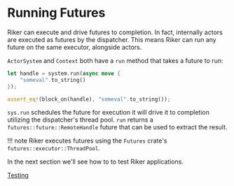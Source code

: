# Running Futures

Riker can execute and drive futures to completion. In fact, internally actors are executed as futures by the dispatcher. This means Riker can run any future on the same executor, alongside actors.

`ActorSystem` and `Context` both have a `run` method that takes a future to run:

```rust
let handle = system.run(async move {
    "someval".to_string()
});

assert_eq!(block_on(handle), "someval".to_string());
```

`sys.run` schedules the future for execution it will drive it to completion utilizing the dispatcher's thread pool. `run` returns a `futures::future::RemoteHandle` future that can be used to extract the result.

<!-- prettier-ignore-start -->
!!! note
    Riker executes futures using the `Futures` crate's `futures::executor::ThreadPool`.
<!-- prettier-ignore-end -->

In the next section we'll see how to to test Riker applications.

[Testing](testing.md)
